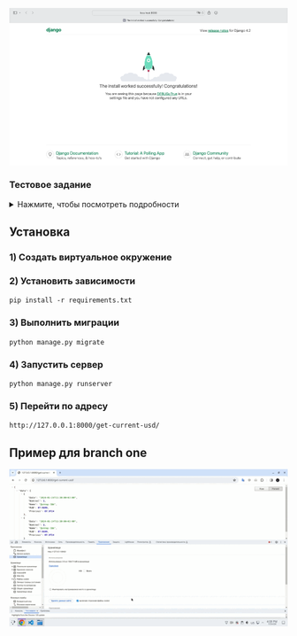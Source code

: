 <p align="center">
<img src="logo.webp">
</p>


### Тестовое задание 
<details>
<summary>Нажмите, чтобы посмотреть подробности</summary>

Предлагаем вам создать "голый" джанго проект, который по переходу на страницу /get-current-usd/ бужет отображать в json формате актуальный курс доллара к рублю (запрос по апи, найти самостоятельно) и показывать 10 последних запросов (паузу между запросами курсов должна быть не менее 10 секунд)

</details>

## Установка

### 1) Создать виртуальное окружение

### 2) Установить зависимости

    pip install -r requirements.txt

### 3) Выполнить миграции

    python manage.py migrate    

### 4) Запустить сервер

    python manage.py runserver

### 5) Перейти по адресу
    http://127.0.0.1:8000/get-current-usd/


## Пример для branch one
<img src="one.gif">